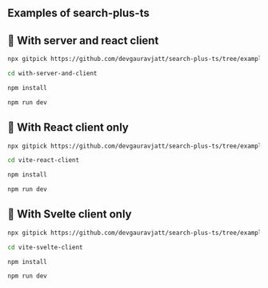 ## Examples of search-plus-ts

## 📁 With server and react client

```bash
npx gitpick https://github.com/devgauravjatt/search-plus-ts/tree/examples/with-server-and-client

cd with-server-and-client

npm install

npm run dev
```

## 📁 With React client only

```bash
npx gitpick https://github.com/devgauravjatt/search-plus-ts/tree/examples/vite-react-client

cd vite-react-client

npm install

npm run dev
```

## 📁 With Svelte client only

```bash
npx gitpick https://github.com/devgauravjatt/search-plus-ts/tree/examples/vite-svelte-client

cd vite-svelte-client

npm install

npm run dev
```
